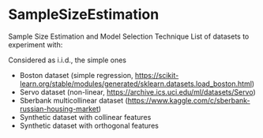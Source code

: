 # SampleSizeEstimation

Sample Size Estimation and Model Selection Technique
List of datasets to experiment with:

Considered as i.i.d., the simple ones
- Boston dataset (simple regression, https://scikit-learn.org/stable/modules/generated/sklearn.datasets.load_boston.html)
- Servo dataset (non-linear, https://archive.ics.uci.edu/ml/datasets/Servo)
- Sberbank multicollinear dataset (https://www.kaggle.com/c/sberbank-russian-housing-market)
- Synthetic dataset with collinear features
- Synthetic dataset with orthogonal features
